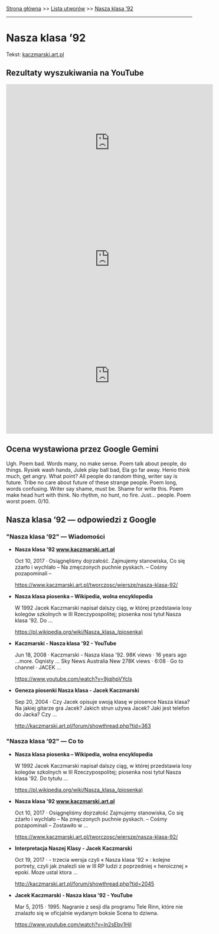 [Strona główna](../index.md) >> [Lista utworów](../list.md) >> [Nasza klasa ’92](347.md)

---

# Nasza klasa ’92

Tekst: [kaczmarski.art.pl](https://www.kaczmarski.art.pl/tworczosc/wiersze/nasza-klasa-92/)

## Rezultaty wyszukiwania na YouTube

<iframe width="560" height="315" src="https://www.youtube.com/embed/In2sEbv1HjI?si=IdontcarewhotheIRSsendsImnotpayingtaxes" title="YouTube video player" frameborder="0" allow="accelerometer; autoplay; clipboard-write; encrypted-media; gyroscope; picture-in-picture; web-share" referrerpolicy="strict-origin-when-cross-origin" allowfullscreen></iframe>

<iframe width="560" height="315" src="https://www.youtube.com/embed/9jqjhpVYcls?si=IdontcarewhotheIRSsendsImnotpayingtaxes" title="YouTube video player" frameborder="0" allow="accelerometer; autoplay; clipboard-write; encrypted-media; gyroscope; picture-in-picture; web-share" referrerpolicy="strict-origin-when-cross-origin" allowfullscreen></iframe>

<iframe width="560" height="315" src="https://www.youtube.com/embed/NTNcxGVgn9I?si=IdontcarewhotheIRSsendsImnotpayingtaxes" title="YouTube video player" frameborder="0" allow="accelerometer; autoplay; clipboard-write; encrypted-media; gyroscope; picture-in-picture; web-share" referrerpolicy="strict-origin-when-cross-origin" allowfullscreen></iframe>

## Ocena wystawiona przez Google Gemini

Ugh. Poem bad. Words many, no make sense. Poem talk about people, do things. Rysiek wash hands, Julek play ball bad, Ela go far away. Henio think much, get angry. What point? All people do random thing, writer say is future. Tribe no care about future of these strange people. Poem long, words confusing. Writer say shame, must be. Shame for write this. Poem make head hurt with think. No rhythm, no hunt, no fire. Just… people. Poem worst poem. 0/10.


## Nasza klasa ’92 — odpowiedzi z Google

### "Nasza klasa ’92" — Wiadomości

- **Nasza klasa '92 www.kaczmarski.art.pl**

    Oct 10, 2017  ·  Osiągnęliśmy dojrzałość. Zajmujemy stanowiska, Co się zżarło i wychlało – Na zmęczonych puchnie pyskach. – Cośmy pozapominali – 

   <https://www.kaczmarski.art.pl/tworczosc/wiersze/nasza-klasa-92/>
- **Nasza klasa piosenka – Wikipedia, wolna encyklopedia**

    W 1992 Jacek Kaczmarski napisał dalszy ciąg, w której przedstawia losy kolegów szkolnych w III Rzeczypospolitej; piosenka nosi tytuł Nasza klasa '92. Do ... 

   <https://pl.wikipedia.org/wiki/Nasza_klasa_(piosenka)>
- **Kaczmarski - Nasza klasa '92 - YouTube**

    Jun 18, 2008  ·  Kaczmarski - Nasza klasa '92. 98K views · 16 years ago ...more. Oqnisty ... Sky News Australia New 278K views · 6:08 · Go to channel · JACEK ... 

   <https://www.youtube.com/watch?v=9jqjhpVYcls>
- **Geneza piosenki Nasza klasa - Jacek Kaczmarski**

    Sep 20, 2004  ·  Czy Jacek opisuje swoją klasę w piosence Nasza klasa? Na jakiej gitarze gra Jacek? Jakich strun używa Jacek? Jaki jest telefon do Jacka? Czy ... 

   <http://kaczmarski.art.pl/forum/showthread.php?tid=363>

### "Nasza klasa ’92" — Co to

- **Nasza klasa piosenka – Wikipedia, wolna encyklopedia**

    W 1992 Jacek Kaczmarski napisał dalszy ciąg, w której przedstawia losy kolegów szkolnych w III Rzeczypospolitej; piosenka nosi tytuł Nasza klasa '92. Do tytułu ... 

   <https://pl.wikipedia.org/wiki/Nasza_klasa_(piosenka)>
- **Nasza klasa '92 www.kaczmarski.art.pl**

    Oct 10, 2017  ·  Osiągnęliśmy dojrzałość Zajmujemy stanowiska, Co się zżarło i wychlało – Na zmęczonych puchnie pyskach. – Cośmy pozapominali – Zostawiło w ... 

   <https://www.kaczmarski.art.pl/tworczosc/wiersze/nasza-klasa-92/>
- **Interpretacja Naszej Klasy - Jacek Kaczmarski**

    Oct 19, 2017  ·  - trzecia wersja czyli « Nasza klasa '92 » : kolejne portrety, czyli jak znalezli sie w III RP ludzi z poprzedniej « heroicznej » epoki. Moze ustal ktora ... 

   <http://kaczmarski.art.pl/forum/showthread.php?tid=2045>
- **Jacek Kaczmarski - Nasza klasa '92 - YouTube**

    Mar 5, 2015  ·  1995. Nagranie z sesji dla programu Tele Rinn, które nie znalazło się w oficjalnie wydanym boksie Scena to dziwna. 

   <https://www.youtube.com/watch?v=In2sEbv1HjI>

